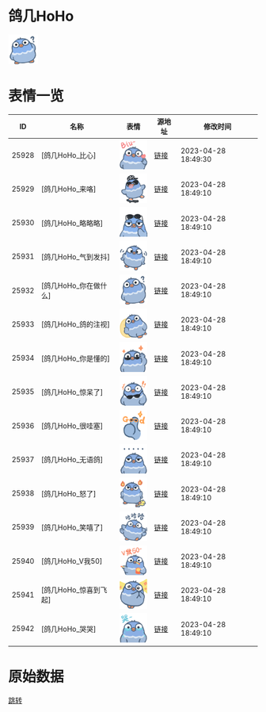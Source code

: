 # 鸽几HoHo

<img src="./cover.png" height="60" alt="cover" />

# 表情一览

|ID|名称|表情|源地址|修改时间|
|----|----|----|----|----|
|25928|[鸽几HoHo_比心]|<img src="./pic/025928_%5B鸽几HoHo_比心%5D.png" height="60" alt="比心"/>|[链接](https://i0.hdslb.com/bfs/garb/deb422f9373c3d20eba7ba9281474c2ec78f2d66.png)|2023-04-28 18:49:30|
|25929|[鸽几HoHo_来咯]|<img src="./pic/025929_%5B鸽几HoHo_来咯%5D.png" height="60" alt="来咯"/>|[链接](https://i0.hdslb.com/bfs/garb/81578c02205f1ca1066557b471e0ee958e237cb2.png)|2023-04-28 18:49:10|
|25930|[鸽几HoHo_略略略]|<img src="./pic/025930_%5B鸽几HoHo_略略略%5D.png" height="60" alt="略略略"/>|[链接](https://i0.hdslb.com/bfs/garb/2e7ce479248f28e99e45a3b9f1385d83c3fd68b2.png)|2023-04-28 18:49:10|
|25931|[鸽几HoHo_气到发抖]|<img src="./pic/025931_%5B鸽几HoHo_气到发抖%5D.png" height="60" alt="气到发抖"/>|[链接](https://i0.hdslb.com/bfs/garb/35831c926ad6336a47fc7a36039713e1d729af3c.png)|2023-04-28 18:49:10|
|25932|[鸽几HoHo_你在做什么]|<img src="./pic/025932_%5B鸽几HoHo_你在做什么%5D.png" height="60" alt="你在做什么"/>|[链接](https://i0.hdslb.com/bfs/garb/4bbf16759e6f547f56b2cd63148d132519c22871.png)|2023-04-28 18:49:10|
|25933|[鸽几HoHo_鸽的注视]|<img src="./pic/025933_%5B鸽几HoHo_鸽的注视%5D.png" height="60" alt="鸽的注视"/>|[链接](https://i0.hdslb.com/bfs/garb/8b122d6241fa2fc8fc8aed0f0f1016cd959541e4.png)|2023-04-28 18:49:10|
|25934|[鸽几HoHo_你是懂的]|<img src="./pic/025934_%5B鸽几HoHo_你是懂的%5D.png" height="60" alt="你是懂的"/>|[链接](https://i0.hdslb.com/bfs/garb/dce25fad0abb0bbd8099e0997cd8d59ea4bfb8a3.png)|2023-04-28 18:49:10|
|25935|[鸽几HoHo_惊呆了]|<img src="./pic/025935_%5B鸽几HoHo_惊呆了%5D.png" height="60" alt="惊呆了"/>|[链接](https://i0.hdslb.com/bfs/garb/2a1df28ef27bab66bb2b2209d18d59255d8c50f6.png)|2023-04-28 18:49:10|
|25936|[鸽几HoHo_很哇塞]|<img src="./pic/025936_%5B鸽几HoHo_很哇塞%5D.png" height="60" alt="很哇塞"/>|[链接](https://i0.hdslb.com/bfs/garb/c580f2ebc8c59456312ad7e2c3409801a1e42982.png)|2023-04-28 18:49:10|
|25937|[鸽几HoHo_无语鸽]|<img src="./pic/025937_%5B鸽几HoHo_无语鸽%5D.png" height="60" alt="无语鸽"/>|[链接](https://i0.hdslb.com/bfs/garb/b72ffa14e00eec0846a6bb149229137c3ad45d74.png)|2023-04-28 18:49:10|
|25938|[鸽几HoHo_怒了]|<img src="./pic/025938_%5B鸽几HoHo_怒了%5D.png" height="60" alt="怒了"/>|[链接](https://i0.hdslb.com/bfs/garb/8f0b8fa4675ebb73128e4c058087dfb1e91175f8.png)|2023-04-28 18:49:10|
|25939|[鸽几HoHo_笑嘻了]|<img src="./pic/025939_%5B鸽几HoHo_笑嘻了%5D.png" height="60" alt="笑嘻了"/>|[链接](https://i0.hdslb.com/bfs/garb/26b397246802679125cc3c191c4954e2dd2e5df6.png)|2023-04-28 18:49:10|
|25940|[鸽几HoHo_V我50]|<img src="./pic/025940_%5B鸽几HoHo_V我50%5D.png" height="60" alt="V我50"/>|[链接](https://i0.hdslb.com/bfs/garb/443fd15c03aa7d11c9a841fef3159edbe422ef2b.png)|2023-04-28 18:49:10|
|25941|[鸽几HoHo_惊喜到飞起]|<img src="./pic/025941_%5B鸽几HoHo_惊喜到飞起%5D.png" height="60" alt="惊喜到飞起"/>|[链接](https://i0.hdslb.com/bfs/garb/8d945cda9517bbda2d6cabcffe82102a1d28766d.png)|2023-04-28 18:49:10|
|25942|[鸽几HoHo_哭哭]|<img src="./pic/025942_%5B鸽几HoHo_哭哭%5D.png" height="60" alt="哭哭"/>|[链接](https://i0.hdslb.com/bfs/garb/9f2fce9a33804c24e1576b529b059a4b60802729.png)|2023-04-28 18:49:10|

# 原始数据

[跳转](./raw.json)

